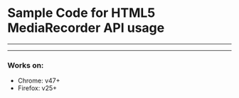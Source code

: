 #  Sample Code for HTML5 MediaRecorder API usage

-------


-------

### Works on:
* Chrome: v47+
* Firefox: v25+
